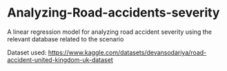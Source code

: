 # Analyzing-Road-accidents-severity
A linear regression model for analyzing road accident severity using the relevant database related to the scenario

Dataset used: https://www.kaggle.com/datasets/devansodariya/road-accident-united-kingdom-uk-dataset
